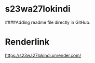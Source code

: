 # s23wa27lokindi
####Adding readme file directly in GitHub.
# Renderlink 
https://s23wa27lokindi.onrender.com/
